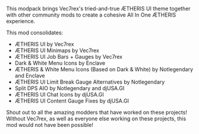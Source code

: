 This modpack brings Vec7rex's tried-and-true ÆTHERIS UI theme together with other
community mods to create a cohesive All In One ÆTHERIS experience.

This mod consolidates:
 - ÆTHERIS UI by Vec7rex
 - ÆTHERIS UI Minimaps by Vec7rex
 - ÆTHERIS UI Job Bars + Gauges by Vec7rex
 - Dark & White Menu Icons by Enclave
 - ÆTHERIS & White Menu Icons (Based on Dark & White) by Notlegendary and Enclave
 - ÆTHERIS UI Limit Break Gauge Alternatives by Notlegendary
 - Split DPS AIO by Notlegendary and djUSA.GI
 - ÆTHERIS UI Chat Icons by djUSA.GI
 - ÆTHERIS UI Content Gauge Fixes by djUSA.GI

Shout out to all the amazing modders that have worked on these projects! Without Vec7rex, as
well as everyone else working on these projects, this mod would not have been possible!
